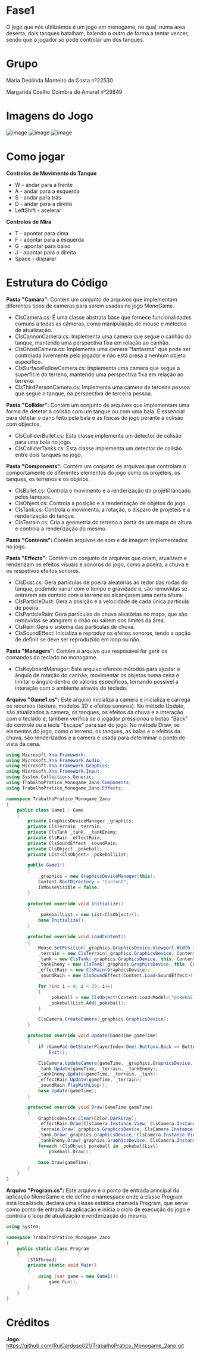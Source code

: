 # Fase1
O jogo que nós ultilizámos é um jogo em monogame, no qual, numa area deserta, dois tanques batalham, balendo o outro de forma a tentar vencer, sendo que o jogador só pode controlar um dos tanques.



# Grupo
Maria Deolinda Monteiro da Costa nº22530

Margarida Coelho Coimbra do Amaral nº29849



# Imagens do Jogo
![image](https://github.com/theseaweed2005/Fase1/assets/150022513/b2bd7713-fbe3-4aa7-8040-3c49434b9b62)
![image](https://github.com/theseaweed2005/Fase1/assets/150022513/d44ca5cb-8441-4f73-a065-c8621a0a978a)
![image](https://github.com/theseaweed2005/Fase1/assets/150022513/3381b8d6-0d08-48d7-988c-e0399bce38e8)



# Como jogar


**Controlos de Movimento do Tanque**


* W - andar para a frente
* A - andar para a esquerda
* S - andar para trás
* D - andar para a direita
* LeftShift - acelerar



**Controlos de Mira**

* T - apontar para cima
* F - apontar para a esquerda
* G - apontar para baixo
* J - apontar para a direita
* Space - disparar




# Estrutura do Código

**Pasta "Camara":** Contém um conjunto de arquivos que implementam diferentes tipos de cameras para serem usadas no jogo MonoGame. 
 * ClsCamera.cs: É uma classe abstrata base que fornece funcionalidades comuns a todas as câmeras, como manipulação de mouse e métodos de atualização.
 * ClsCannonCamera.cs: Implementa uma camera que segue o canhão do tanque, mantendo uma perspectiva fixa em relação ao canhão.
 * ClsGhostCamera.cs: Implementa uma camera "fantasma" que pode ser controlada livremente pelo jogador e não está presa a nenhum objeto específico.
 * ClsSurfaceFollowCamera.cs: Implementa uma camera que segue a superfície do terreno, mantendo uma perspectiva fixa em relação ao terreno.
 * ClsThirdPersonCamera.cs: Implementa uma camera de terceira pessoa que segue o tanque, na perspectiva de terceira pessoa.
 

**Pasta "Collider":** Contém um conjunto de arquivos que implementam uma forma de detetar a colisão com um tanque ou com uma bala. É essencial para detetar o dano feito pela bala e as físicas do jogo perante a colisão com objectos.
* ClsColliderBullet.cs: Esta classe implementa um detector de colisão para uma bala no jogo.
* ClsColliderTanks.cs: Esta classe implementa um detector de colisão entre dois tanques no jogo.

**Pasta "Components":** Contém um conjunto de arquivos que controlam o comportamente de diferentes elementos do jogo como os projéteis, os tanques, os terrenos e os objetos.
* ClsBullet.cs: Controla o movimento e a renderização do projétil lançado pelos tanques.
* ClsObject.cs: Controla a posição e a renderização de objetos do jogo.
* ClsTank.cs: Controla o movimento, a rotação, o disparo de projéteis e a renderização do tanque.
* ClsTerrain.cs: Cria a geometria do terreno a partir de um mapa de altura e controla a renderização do mesmo.

**Pasta "Contents":** Contém arquivos de som e de imagem implementados no jogo.

**Pasta "Effects":** Contém um conjunto de arquivos que criam, atualizam e renderizam os efeitos visuais e sonoros do jogo, como a poeira, a chuva e os respetivos efeitos sonoros.
* ClsDust.cs: Gera partículas de poeira aleatórias ao redor das rodas do tanque, podendo variar com o tempo e gravidade e, são removidas se entrarem em contato com o terreno ou alcançarem uma certa altura.
* ClsParticleDust: Gera a posição e a velocidade de cada única partícula de poeira.
* ClsParticleRain: Gera partículas de chuva aleatórias no mapa, que são removidas se atingirem o chão ou saírem dos limites da área.
* ClsRain: Gera o sistema das partículas de chuva.
* ClsSoundEffect: Inicializa e reproduz os efeitos sonoros, tendo a opção de definir se deve ser reproduzido em loop ou não.

**Pasta "Managers":** Contém o arquivo que resposável for gerir os comandos do teclado no monogame.
* ClsKeyboardManager: Este arquivo oferece métodos para ajustar o ângulo de rotação do canhão, movimentar os objetos numa cena e limitar o ângulo dentro de valores específicos, tornando possível a interação com o ambiente através do teclado.


**Arquivo "Game1.cs":** Este arquivo inicializa a camera e inicializa e carrega os recursos (textura, modelos 3D e efeitos sonoros). No método Update, são atualizados a camera, os tanques, os efeitos da chuva e a interação com o teclado e, também verifica se o jogador pressionou o botão "Back" do controle ou a tecla "Escape" para sair do jogo. No método Draw, os elementos do jogo, como o terreno, os tanques, as balas e o efeitos da chuva, são renderizados e a camera é usada para determinar o ponto de vista da cena.

```c#
using Microsoft.Xna.Framework;
using Microsoft.Xna.Framework.Audio;
using Microsoft.Xna.Framework.Graphics;
using Microsoft.Xna.Framework.Input;
using System.Collections.Generic;
using TrabalhoPratico_Monogame_2ano.Components;
using TrabalhoPratico_Monogame_2ano.Effects;

namespace TrabalhoPratico_Monogame_2ano
{
    public class Game1 : Game
    {
        private GraphicsDeviceManager _graphics;
        private ClsTerrain _terrain;
        private ClsTank _tank, _tankEnemy;
        private ClsRain _effectRain;
        private ClsSoundEffect _soundRain;
        private ClsObject _pokeball;
        private List<ClsObject> _pokeballList;

        public Game1()
        {
            _graphics = new GraphicsDeviceManager(this);
            Content.RootDirectory = "Content";
            IsMouseVisible = false;
        }

        protected override void Initialize()
        {
            _pokeballList = new List<ClsObject>();
            base.Initialize();
        }

        protected override void LoadContent()
        {
            Mouse.SetPosition(_graphics.GraphicsDevice.Viewport.Width / 2, _graphics.GraphicsDevice.Viewport.Height / 2);
            _terrain = new ClsTerrain(_graphics.GraphicsDevice, Content.Load<Texture2D>("lh3d1"), Content.Load<Texture2D>("sand"));
            _tank = new ClsTank(_graphics.GraphicsDevice, this, Content.Load<Model>("tank"), new Vector3(50f, 0f, 40f), false, new Keys[] { Keys.A, Keys.W, Keys.D, Keys.S, Keys.Q, Keys.E, Keys.F, Keys.H, Keys.T, Keys.G, Keys.LeftShift, Keys.Space });
            _tankEnemy = new ClsTank(_graphics.GraphicsDevice, this, Content.Load<Model>("tank"), new Vector3(64f, 0f, 64f), true, new Keys[] { Keys.J, Keys.I, Keys.L, Keys.K, Keys.N, Keys.M, Keys.Left, Keys.Right, Keys.Up, Keys.Down, Keys.RightShift, Keys.Enter });
            _effectRain = new ClsRain(GraphicsDevice);
            _soundRain = new ClsSoundEffect(Content.Load<SoundEffect>("SoundEffect/rain"), 0.03f);

            for (int i = 0; i < 20; i++)
            {
                _pokeball = new ClsObject(Content.Load<Model>("pokeball"), _terrain);
                _pokeballList.Add(_pokeball);
            }

            ClsCamera.CreateCamera(_graphics.GraphicsDevice);
        }

        protected override void Update(GameTime gameTime)
        {
            if (GamePad.GetState(PlayerIndex.One).Buttons.Back == ButtonState.Pressed || Keyboard.GetState().IsKeyDown(Keys.Escape))
                Exit();

            ClsCamera.UpdateCamera(gameTime, _graphics.GraphicsDevice, _tank, _terrain);
            _tank.Update(gameTime, _terrain, _tankEnemy);
            _tankEnemy.Update(gameTime, _terrain, _tank);
            _effectRain.Update(gameTime, _terrain);
            _soundRain.PlayWithLoop();
            base.Update(gameTime);
        }

        protected override void Draw(GameTime gameTime)
        {
            GraphicsDevice.Clear(Color.DarkGray);
            _effectRain.Draw(ClsCamera.Instance.View, ClsCamera.Instance.Projection);
            _terrain.Draw(_graphics.GraphicsDevice, ClsCamera.Instance.View, ClsCamera.Instance.Projection);
            _tank.Draw(_graphics.GraphicsDevice, ClsCamera.Instance.View, ClsCamera.Instance.Projection, Vector3.Zero);
            _tankEnemy.Draw(_graphics.GraphicsDevice, ClsCamera.Instance.View, ClsCamera.Instance.Projection, Vector3.UnitX);
            foreach (ClsObject pokeball in _pokeballList)
                pokeball.Draw();

            base.Draw(gameTime);
        }
    }
}

```

**Arquivo "Program.cs":** Este arquivo é o ponto de entrada principal da aplicação MonoGame e ele define o namespace onde a classe Program está localizada, declara uma classe estática chamada Program, que serve como ponto de entrada da aplicação e inicia o ciclo de execução do jogo e controla o loop de atualização e renderização do mesmo.

```c#
using System;

namespace TrabalhoPratico_Monogame_2ano
{
    public static class Program
    {
        [STAThread]
        private static void Main()
        {
            using (var game = new Game1())
                game.Run();
        }
    }
}
```

# Créditos

**Jogo:** https://github.com/RuiCardoso021/TrabalhoPratico_Monogame_2ano.git
